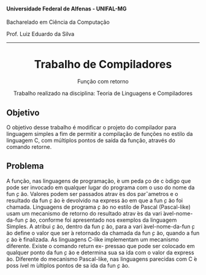 #### Universidade Federal de Alfenas - UNIFAL-MG
Bacharelado em Ciência da Computação

Prof. Luiz Eduardo da Silva

<hr>
<div align="center">
<h1>Trabalho de Compiladores</h1>
    <p>Função com retorno</p>
    <p>Trabalho realizado na disciplina: Teoria de Linguagens e Compiladores </p>
</div>

## Objetivo
O objetivo desse trabalho  é modificar o projeto do compilador para linguagem simples a fim
de permitir a compilação de funções no estilo da linguagem C, com múltiplos pontos de saída
da função, através do comando retorne.

## Problema
A função, nas linguagens de programação,  ́e um peda ̧co de c ́odigo que pode ser invocado em
qualquer lugar do programa com o uso do nome da fun ̧c ̃ao. Valores podem ser passados atrav ́es
dos parˆametros e o resultado da fun ̧c ̃ao  ́e devolvido na express ̃ao em que a fun ̧c ̃ao foi chamada.
Linguagens de programa ̧c ̃ao no estilo de Pascal (Pascal-like) usam um mecanismo de retorno
do resultado atrav ́es da vari ́avel-nome-da-fun ̧c ̃ao, conforme foi apresentado nos exemplos da
linguagem Simples. A atribui ̧c ̃ao, dentro da fun ̧c ̃ao, para a vari ́avel-nome-da-fun ̧c ̃ao define o
valor que ser ́a retornado da chamada da fun ̧c ̃ao, quando a fun ̧c ̃ao  ́e finalizada.
As linguagens C-like implementam um mecanismo diferente. Existe o comando return ex-
pressao que pode ser colocado em qualquer ponto da fun ̧c ̃ao e determina sua sa ́ıda com o valor
da express ̃ao. Diferente do mecanismo Pascal-like, nas linguagens parecidas com C  ́e poss ́ıvel
m ́ultiplos pontos de sa ́ıda da fun ̧c ̃ao.
